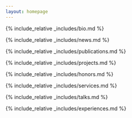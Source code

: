 ```yaml
---
layout: homepage
---
```


{% include_relative _includes/bio.md %}

{% include_relative _includes/news.md %}

{% include_relative _includes/publications.md %}

{% include_relative _includes/projects.md %}

{% include_relative _includes/honors.md %}

{% include_relative _includes/services.md %}

{% include_relative _includes/talks.md %}

{% include_relative _includes/experiences.md %}
